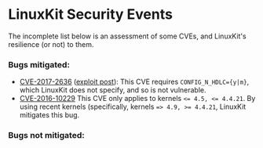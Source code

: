 # LinuxKit Security Events

The incomplete list below is an assessment of some CVEs, and LinuxKit's resilience
(or not) to them.

### Bugs mitigated:

* [CVE-2017-2636](https://cve.mitre.org/cgi-bin/cvename.cgi?name=CVE-2017-2636)
  ([exploit post](https://a13xp0p0v.github.io/2017/03/24/CVE-2017-2636.html)):
  This CVE requires `CONFIG_N_HDLC={y|m}`, which LinuxKit does not specify, and so
  is not vulnerable.
* [CVE-2016-10229](http://cve.mitre.org/cgi-bin/cvename.cgi?name=CVE-2016-10229)
  This CVE only applies to kernels `<= 4.5, <= 4.4.21`. By using recent kernels
  (specifically, kernels `=> 4.9, >= 4.4.21`, LinuxKit mitigates this bug.

### Bugs not mitigated:
